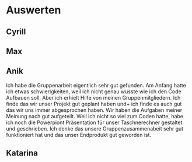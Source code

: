 # Auswerten
## Cyrill
## Max
## Anik
Ich habe die Gruppenarbeit eigentlich sehr gut gefunden. Am Anfang hatte ich etwas schwierigkeiten, weil ich nicht genau wusste wie ich den Code Aufbauen soll. Aber ich erhielt Hilfe von meinen Gruppenmitgliedern. Ich finde das wir unser Projekt gut geplant haben und+ ich finde es auch gut das wir uns immer abgesprochen haben. Wir haben die Aufgaben meiner Meinung nach gut aufgeteilt. Weil ich nicht so viel zum Coden hatte, habe ich noch die Powerpiont Präsentation für unser Taschnerechner gestaltet und geschrieben. Ich denke das unsere Gruppenzusammenabeit sehr gut funktioniert hat und das unser Endprodukt gut geworden ist.
## Katarina
